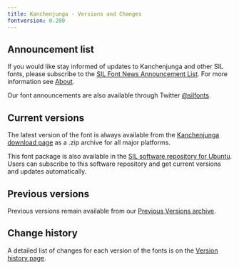 ```yaml
---
title: Kanchenjunga - Versions and Changes
fontversion: 0.200
---
```


## Announcement list

If you would like stay informed of updates to Kanchenjunga and other SIL fonts, please subscribe to the [SIL Font News Announcement List](https://groups.google.com/a/groups.sil.org/forum/#!forum/sil-font-news). For more information see [About](about.md).

Our font announcements are also available through Twitter [@silfonts](http://twitter.com/silfonts).

## Current versions

The latest version of the font is always available from the [Kanchenjunga download page](https://software.sil.org/kanchenjunga/) as a .zip archive for all major platforms.

This font package is also available in the [SIL software repository for Ubuntu](http://packages.sil.org/). Users can subscribe to this software repository and get current versions and updates automatically.

## Previous versions

Previous versions remain available from our [Previous Versions archive](http://software.sil.org/kanchenjunga).

## Change history

A detailed list of changes for each version of the fonts is on the [Version history page](history.md).
